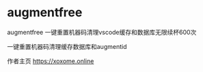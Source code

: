 # augmentfree
augmentfree 一键重置机器码清理vscode缓存和数据库无限续杯600次

一键重置机器码清理缓存数据库和augmentid

作者主页 https://xoxome.online